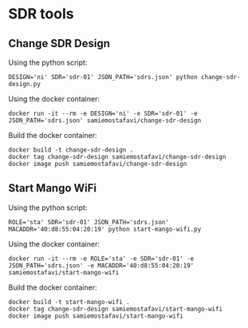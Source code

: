 # SDR tools

## Change SDR Design

Using the python script:
```
DESIGN='ni' SDR='sdr-01' JSON_PATH='sdrs.json' python change-sdr-design.py
```

Using the docker container:
```
docker run -it --rm -e DESIGN='ni' -e SDR='sdr-01' -e JSON_PATH='sdrs.json' samiemostafavi/change-sdr-design
```

Build the docker container:
```
docker build -t change-sdr-design .
docker tag change-sdr-design samiemostafavi/change-sdr-design
docker image push samiemostafavi/change-sdr-design
```

## Start Mango WiFi

Using the python script:
```
ROLE='sta' SDR='sdr-01' JSON_PATH='sdrs.json' MACADDR='40:d8:55:04:20:19' python start-mango-wifi.py
```

Using the docker container:
```
docker run -it --rm -e ROLE='sta' -e SDR='sdr-01' -e JSON_PATH='sdrs.json' -e MACADDR='40:d8:55:04:20:19' samiemostafavi/start-mango-wifi
```

Build the docker container:
```
docker build -t start-mango-wifi .
docker tag change-sdr-design samiemostafavi/start-mango-wifi
docker image push samiemostafavi/start-mango-wifi
```
